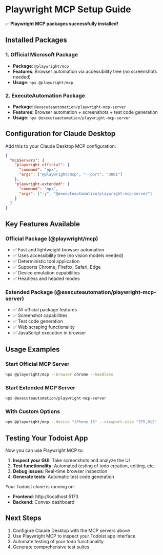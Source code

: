 # Playwright MCP Setup Guide

✅ **Playwright MCP packages successfully installed!**

## Installed Packages

### 1. Official Microsoft Package
- **Package**: `@playwright/mcp`
- **Features**: Browser automation via accessibility tree (no screenshots needed)
- **Usage**: `npx @playwright/mcp`

### 2. ExecuteAutomation Package
- **Package**: `@executeautomation/playwright-mcp-server`
- **Features**: Browser automation + screenshots + test code generation
- **Usage**: `npx @executeautomation/playwright-mcp-server`

## Configuration for Claude Desktop

Add this to your Claude Desktop MCP configuration:

```json
{
  "mcpServers": {
    "playwright-official": {
      "command": "npx",
      "args": ["@playwright/mcp", "--port", "3001"]
    },
    "playwright-extended": {
      "command": "npx",
      "args": ["-y", "@executeautomation/playwright-mcp-server"]
    }
  }
}
```

## Key Features Available

### Official Package (@playwright/mcp)
- ✅ Fast and lightweight browser automation
- ✅ Uses accessibility tree (no vision models needed)
- ✅ Deterministic tool application
- ✅ Supports Chrome, Firefox, Safari, Edge
- ✅ Device emulation capabilities
- ✅ Headless and headed modes

### Extended Package (@executeautomation/playwright-mcp-server)
- ✅ All official package features
- ✅ Screenshot capabilities
- ✅ Test code generation
- ✅ Web scraping functionality
- ✅ JavaScript execution in browser

## Usage Examples

### Start Official MCP Server
```bash
npx @playwright/mcp --browser chrome --headless
```

### Start Extended MCP Server
```bash
npx @executeautomation/playwright-mcp-server
```

### With Custom Options
```bash
npx @playwright/mcp --device "iPhone 15" --viewport-size "375,812"
```

## Testing Your Todoist App

Now you can use Playwright MCP to:
1. **Inspect your GUI**: Take screenshots and analyze the UI
2. **Test functionality**: Automated testing of todo creation, editing, etc.
3. **Debug issues**: Real-time browser inspection
4. **Generate tests**: Automatic test code generation

Your Todoist clone is running on:
- **Frontend**: http://localhost:5173
- **Backend**: Convex dashboard

## Next Steps

1. Configure Claude Desktop with the MCP servers above
2. Use Playwright MCP to inspect your Todoist app interface
3. Automate testing of your todo functionality
4. Generate comprehensive test suites